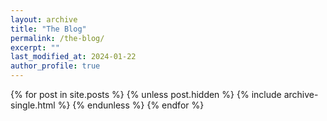 ```yaml
---
layout: archive
title: "The Blog"
permalink: /the-blog/
excerpt: ""
last_modified_at: 2024-01-22
author_profile: true
---
```


{% for post in site.posts %}
  {% unless post.hidden %}
    {% include archive-single.html %}
  {% endunless %}
{% endfor %}
